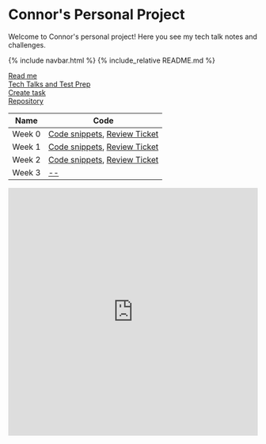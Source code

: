 # Connor's Personal Project
Welcome to Connor's personal project! Here you see my tech talk notes and challenges.

{% include navbar.html %}
{% include_relative README.md %}

[Read me](README.md) \
[Tech Talks and Test Prep](testpreps&talks.md) \
[Create task](createtask.md) \
[Repository](https://github.com/cwang999/connor_personal_proj/)

| Name             | Code                                                                                                      |
| ---------------- | --------------- |
| Week 0 |  [Code snippets](codesnippets/week0code.md), [Review Ticket](https://github.com/cwang999/connor_personal_proj/issues/1)|
| Week 1 | [Code snippets](codesnippets/week1code.md), [Review Ticket](https://github.com/cwang999/connor_personal_proj/issues/2)|
| Week 2 | [Code snippets](codesnippets/week2code.md), [Review Ticket](https://github.com/cwang999/connor_personal_proj/issues/3) |
| Week 3 | [--]() |

<iframe frameborder="0" width="100%" height="500px" src="https://replit.com/@CcWw/connorpersonalproj-2?embed=true"></iframe>

